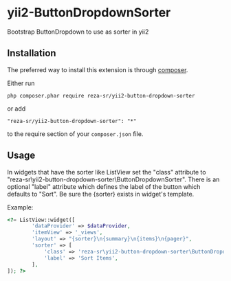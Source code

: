 # yii2-ButtonDropdownSorter
Bootstrap ButtonDropdown to use as sorter in yii2

Installation
------------

The preferred way to install this extension is through [composer](http://getcomposer.org/download/).

Either run

```
php composer.phar require reza-sr/yii2-button-dropdown-sorter
```

or add

```
"reza-sr/yii2-button-dropdown-sorter": "*"
```

to the require section of your `composer.json` file.

Usage
----

In widgets that have the sorter like ListView set the "class" attribute to "reza-sr\yii2-button-dropdown-sorter\ButtonDropdownSorter".
There is an optional "label" attribute which defines the label of the button which defaults to "Sort".
Be sure the {sorter} exists in widget's template.


Example:

```php
<?= ListView::widget([
		'dataProvider' => $dataProvider,
		'itemView' => '_views',
		'layout' => "{sorter}\n{summary}\n{items}\n{pager}",
		'sorter' => [
			'class' => 'reza-sr\yii2-button-dropdown-sorter\ButtonDropdownSorter',
			'label' => 'Sort Items',
		],
]); ?>
```
